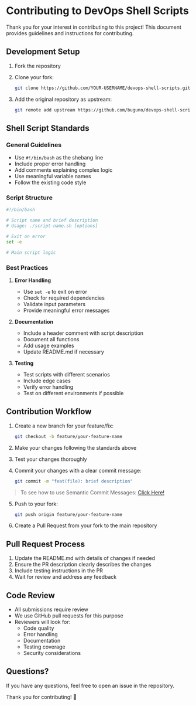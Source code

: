 # Contributing to DevOps Shell Scripts

Thank you for your interest in contributing to this project! This document provides guidelines and instructions for contributing.

## Development Setup

1. Fork the repository
2. Clone your fork:

   ```bash
   git clone https://github.com/YOUR-USERNAME/devops-shell-scripts.git
   ```

3. Add the original repository as upstream:

   ```bash
   git remote add upstream https://github.com/buguno/devops-shell-scripts.git
   ```

## Shell Script Standards

### General Guidelines

- Use `#!/bin/bash` as the shebang line
- Include proper error handling
- Add comments explaining complex logic
- Use meaningful variable names
- Follow the existing code style

### Script Structure

```bash
#!/bin/bash

# Script name and brief description
# Usage: ./script-name.sh [options]

# Exit on error
set -e

# Main script logic
```

### Best Practices

1. **Error Handling**
   - Use `set -e` to exit on error
   - Check for required dependencies
   - Validate input parameters
   - Provide meaningful error messages

2. **Documentation**
   - Include a header comment with script description
   - Document all functions
   - Add usage examples
   - Update README.md if necessary

3. **Testing**
   - Test scripts with different scenarios
   - Include edge cases
   - Verify error handling
   - Test on different environments if possible

## Contribution Workflow

1. Create a new branch for your feature/fix:

   ```bash
   git checkout -b feature/your-feature-name
   ```

2. Make your changes following the standards above

3. Test your changes thoroughly

4. Commit your changes with a clear commit message:

   ```bash
   git commit -m "feat(file): brief description"
   ```

> To see how to use Semantic Commit Messages: [Click Here!](https://gist.github.com/joshbuchea/6f47e86d2510bce28f8e7f42ae84c716)

5. Push to your fork:

   ```bash
   git push origin feature/your-feature-name
   ```

6. Create a Pull Request from your fork to the main repository

## Pull Request Process

1. Update the README.md with details of changes if needed
2. Ensure the PR description clearly describes the changes
3. Include testing instructions in the PR
4. Wait for review and address any feedback

## Code Review

- All submissions require review
- We use GitHub pull requests for this purpose
- Reviewers will look for:
  - Code quality
  - Error handling
  - Documentation
  - Testing coverage
  - Security considerations

## Questions?

If you have any questions, feel free to open an issue in the repository.

Thank you for contributing! 🚀
